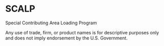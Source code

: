 # SCALP

Special Contributing Area Loading Program

Any use of trade, firm, or product names is for descriptive purposes only and
does not imply endorsement by the U.S. Government.
